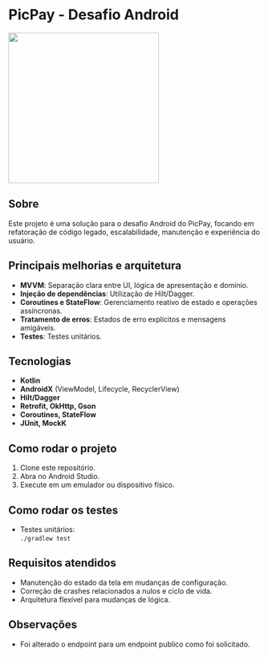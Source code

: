 # PicPay - Desafio Android

<img src="https://github.com/mobilepicpay/desafio-android/blob/master/desafio-picpay.gif" width="300"/>

## Sobre

Este projeto é uma solução para o desafio Android do PicPay, focando em refatoração de código legado, escalabilidade, manutenção e experiência do usuário.

## Principais melhorias e arquitetura

- **MVVM**: Separação clara entre UI, lógica de apresentação e domínio.
- **Injeção de dependências**: Utilização de Hilt/Dagger.
- **Coroutines e StateFlow**: Gerenciamento reativo de estado e operações assíncronas.
- **Tratamento de erros**: Estados de erro explícitos e mensagens amigáveis.
- **Testes**: Testes unitários.

## Tecnologias

- **Kotlin**
- **AndroidX** (ViewModel, Lifecycle, RecyclerView)
- **Hilt/Dagger**
- **Retrofit, OkHttp, Gson**
- **Coroutines, StateFlow**
- **JUnit, MockK**

## Como rodar o projeto

1. Clone este repositório.
2. Abra no Android Studio.
3. Execute em um emulador ou dispositivo físico.

## Como rodar os testes

- Testes unitários:  
  `./gradlew test`

## Requisitos atendidos

- Manutenção do estado da tela em mudanças de configuração.
- Correção de crashes relacionados a nulos e ciclo de vida.
- Arquitetura flexível para mudanças de lógica.

## Observações

- Foi alterado o endpoint para um endpoint publico como foi solicitado.
